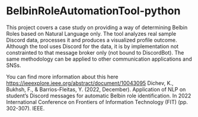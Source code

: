 # BelbinRoleAutomationTool-python
 
This project covers a case study on providing a way of determining Belbin Roles based on Natural Language only. The tool analyzes real sample Discord data, processes it and produces a visualized profile outcome. Although the tool uses Discord for the data, it is by implementation not constrainted to that message broker only (not bound to DiscordBot). The same methodology can be applied to other communication applications and SNSs. 

You can find more information about this here https://ieeexplore.ieee.org/abstract/document/10043095 Dichev, K., Bukhsh, F., & Barrios-Fleitas, Y. (2022, December). Application of NLP on student’s Discord messages for automatic Belbin role identification. In 2022 International Conference on Frontiers of Information Technology (FIT) (pp. 302-307). IEEE.
